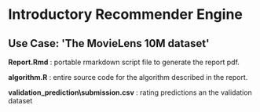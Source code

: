 # Introductory Recommender Engine
## Use Case: 'The MovieLens 10M dataset'

**Report.Rmd** : portable rmarkdown script file to generate the report pdf.

**algorithm.R** : entire source code for the algorithm described in the report.

**validation_prediction\submission.csv** : rating predictions an the validation dataset